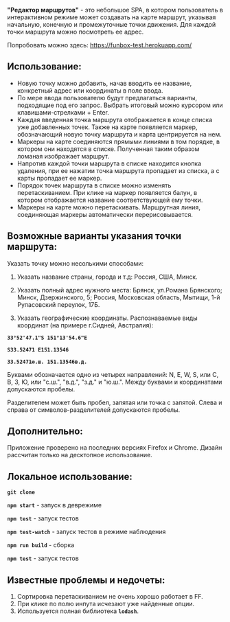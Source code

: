 **"Редактор маршрутов"** - это небольшое SPA, в котором пользователь в интерактивном режиме может создавать на карте маршрут, указывая начальную, конечную и промежуточные точки движения. Для каждой точки маршрута можно посмотреть ее адрес.

Попробовать можно здесь: https://funbox-test.herokuapp.com/


## Использование:

* Новую точку можно добавить, начав вводить ее название, конкретный адрес или координаты в поле ввода. 
* По мере ввода пользователю будут предлагаться варианты, подходящие под его запрос. Выбрать итоговый можно курсором или клавишами-стрелками + Enter.
* Каждая введенная точка маршрута отображается в конце списка уже добавленных
точек. Также на карте появляется маркер, обозначающий новую точку маршрута и карта центрируется на нем.
* Маркеры на карте соединяются прямыми линиями в том порядке, в котором они
находятся в списке. Полученная таким образом ломаная изображает маршрут.
* Напротив каждой точки маршрута в списке находится кнопка удаления, при ее
нажатии точка маршрута пропадает из списка, а с карты пропадает ее маркер.
* Порядок точек маршрута в списке можно изменять перетаскиванием. При клике на маркер появляется балун, в котором отображается название соответствующей ему точки.
* Маркеры на карте можно перетаскивать. Маршрутная линия, соединяющая маркеры автоматически перерисовывается.


## Возможные варианты указания точки маршрута:

Указать точку можно несолькими способами:

1. Указать название страны, города и т.д: 
Россия, США, Минск.

2. Указать полный адрес нужного места:
Брянск, ул.Романа Брянского;
Минск, Дзержинского, 5;
Россия, Московская область, Мытищи, 1-й Рупасовский переулок, 17Б.

3. Указать географические координаты. Распознаваемые виды координат (на примере г.Сидней, Австралия):

**`33°52'47.1"S 151°13'54.6"E`**

**`S33.52471 E151.13546`**

**`33.52471ю.ш. 151.13546в.д.`**

Буквами обозначается одно из четырех направлений: N, E, W, S, или С, В, З, Ю, или "с.ш.", "в.д.", "з.д." и "ю.ш.". Между буквами и координатами допускаются пробелы.

Разделителем может быть пробел, запятая или точка с запятой. Слева и справа от символов-разделителей допускаются пробелы.


## Дополнительно:

Приложение проверено на последних версиях Firefox и Chrome.
Дизайн рассчитан только на десктопное использование.


## Локальное использование:

**`git clone`**

**`npm start`** - запуск в деврежиме

**`npm test`** - запуск тестов

**`npm test-watch`** - запуск тестов в режиме наблюдения

**`npm run build`** - сборка

**`npm test`** - запуск тестов


## Известные проблемы и недочеты:

1. Сортировка перетаскиванием не очень хорошо работает в FF.
2. При клике по полю инпута исчезают уже найденные опции.
3. Используется полная библиотека **`lodash`**.
